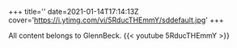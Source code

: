 +++
title=''
date=2021-01-14T17:14:13Z
cover='https://i.ytimg.com/vi/5RducTHEmmY/sddefault.jpg'
+++

All content belongs to GlennBeck.
{{< youtube 5RducTHEmmY >}}
